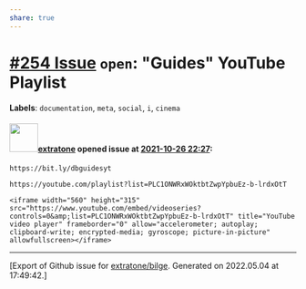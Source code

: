 ```yaml
---
share: true
---
```

# [\#254 Issue](https://github.com/extratone/bilge/issues/254) `open`: "Guides" YouTube Playlist
**Labels**: `documentation`, `meta`, `social`, `i`, `cinema`


#### <img src="https://avatars.githubusercontent.com/u/43663476?u=5047287ff0b8c3ce7f7e5858d204c9b3e57d8e44&v=4" width="50">[extratone](https://github.com/extratone) opened issue at [2021-10-26 22:27](https://github.com/extratone/bilge/issues/254):

`https://bit.ly/dbguidesyt`

`https://youtube.com/playlist?list=PLC1ONWRxWOktbtZwpYpbuEz-b-lrdxOtT`

```
<iframe width="560" height="315" src="https://www.youtube.com/embed/videoseries?controls=0&amp;list=PLC1ONWRxWOktbtZwpYpbuEz-b-lrdxOtT" title="YouTube video player" frameborder="0" allow="accelerometer; autoplay; clipboard-write; encrypted-media; gyroscope; picture-in-picture" allowfullscreen></iframe>
```




-------------------------------------------------------------------------------



[Export of Github issue for [extratone/bilge](https://github.com/extratone/bilge). Generated on 2022.05.04 at 17:49:42.]
